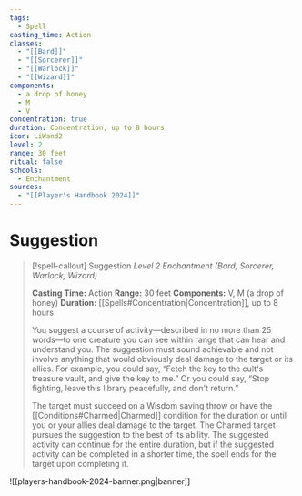 ```yaml
---
tags:
  - Spell
casting_time: Action
classes:
  - "[[Bard]]"
  - "[[Sorcerer]]"
  - "[[Warlock]]"
  - "[[Wizard]]"
components:
  - a drop of honey
  - M
  - V
concentration: true
duration: Concentration, up to 8 hours
icon: LiWand2
level: 2
range: 30 feet
ritual: false
schools:
  - Enchantment
sources:
  - "[[Player's Handbook 2024]]"
---
```


# Suggestion

>[!spell-callout] Suggestion
>_Level 2 Enchantment (Bard, Sorcerer, Warlock, Wizard)_
>
>**Casting Time:** Action
>**Range:** 30 feet
>**Components:** V, M (a drop of honey)
>**Duration:** [[Spells#Concentration\|Concentration]], up to 8 hours
>
>You suggest a course of activity—described in no more than 25 words—to one creature you can see within range that can hear and understand you. The suggestion must sound achievable and not involve anything that would obviously deal damage to the target or its allies. For example, you could say, “Fetch the key to the cult's treasure vault, and give the key to me.” Or you could say, “Stop fighting, leave this library peacefully, and don't return.”
>
>The target must succeed on a Wisdom saving throw or have the [[Conditions#Charmed\|Charmed]] condition for the duration or until you or your allies deal damage to the target. The Charmed target pursues the suggestion to the best of its ability. The suggested activity can continue for the entire duration, but if the suggested activity can be completed in a shorter time, the spell ends for the target upon completing it.


![[players-handbook-2024-banner.png|banner]]
